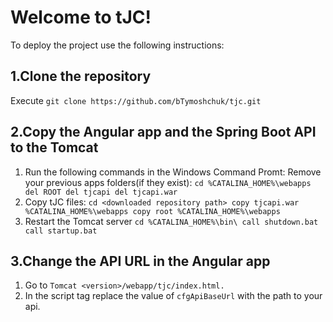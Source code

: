 # Welcome to tJC!
To deploy the project use the following instructions:
## 1.Clone the repository
Execute `git clone https://github.com/bTymoshchuk/tjc.git`
## 2.Copy the Angular app and the Spring Boot API to the Tomcat
1. Run the following commands in  the Windows Command Promt:
Remove your previous apps folders(if they exist):
`cd %CATALINA_HOME%\webapps
del ROOT
del tjcapi
del tjcapi.war`
2. Copy tJC files:
`cd <downloaded repository path>
copy tjcapi.war %CATALINA_HOME%\webapps
copy root %CATALINA_HOME%\webapps`
3. Restart the Tomcat server
`cd %CATALINA_HOME%\bin\
call shutdown.bat
call startup.bat`
## 3.Change the API URL in the Angular app
1. Go to `Tomcat <version>/webapp/tjc/index.html.`
2. In the script tag replace the value of `cfgApiBaseUrl` with the path to your api.
